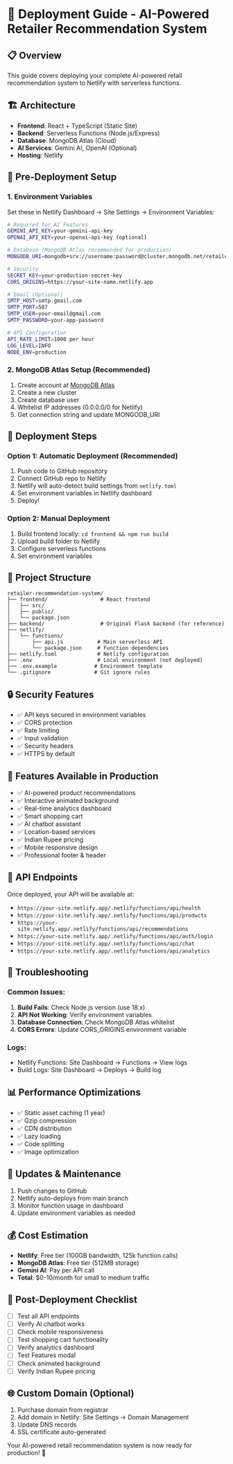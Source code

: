 # 🚀 Deployment Guide - AI-Powered Retailer Recommendation System

## 📋 Overview
This guide covers deploying your complete AI-powered retail recommendation system to Netlify with serverless functions.

## 🏗️ Architecture
- **Frontend**: React + TypeScript (Static Site)
- **Backend**: Serverless Functions (Node.js/Express)
- **Database**: MongoDB Atlas (Cloud)
- **AI Services**: Gemini AI, OpenAI (Optional)
- **Hosting**: Netlify

## 🔧 Pre-Deployment Setup

### 1. Environment Variables
Set these in Netlify Dashboard → Site Settings → Environment Variables:

```bash
# Required for AI Features
GEMINI_API_KEY=your-gemini-api-key
OPENAI_API_KEY=your-openai-api-key (optional)

# Database (MongoDB Atlas recommended for production)
MONGODB_URI=mongodb+srv://username:password@cluster.mongodb.net/retailer_recommendations

# Security
SECRET_KEY=your-production-secret-key
CORS_ORIGINS=https://your-site-name.netlify.app

# Email (Optional)
SMTP_HOST=smtp.gmail.com
SMTP_PORT=587
SMTP_USER=your-email@gmail.com
SMTP_PASSWORD=your-app-password

# API Configuration
API_RATE_LIMIT=1000 per hour
LOG_LEVEL=INFO
NODE_ENV=production
```

### 2. MongoDB Atlas Setup (Recommended)
1. Create account at [MongoDB Atlas](https://www.mongodb.com/atlas)
2. Create a new cluster
3. Create database user
4. Whitelist IP addresses (0.0.0.0/0 for Netlify)
5. Get connection string and update MONGODB_URI

## 🚀 Deployment Steps

### Option 1: Automatic Deployment (Recommended)
1. Push code to GitHub repository
2. Connect GitHub repo to Netlify
3. Netlify will auto-detect build settings from `netlify.toml`
4. Set environment variables in Netlify dashboard
5. Deploy!

### Option 2: Manual Deployment
1. Build frontend locally: `cd frontend && npm run build`
2. Upload build folder to Netlify
3. Configure serverless functions
4. Set environment variables

## 📁 Project Structure
```
retailer-recommendation-system/
├── frontend/                 # React frontend
│   ├── src/
│   ├── public/
│   └── package.json
├── backend/                  # Original Flask backend (for reference)
├── netlify/
│   └── functions/
│       ├── api.js           # Main serverless API
│       └── package.json     # Function dependencies
├── netlify.toml             # Netlify configuration
├── .env                     # Local environment (not deployed)
├── .env.example            # Environment template
└── .gitignore              # Git ignore rules
```

## 🔒 Security Features
- ✅ API keys secured in environment variables
- ✅ CORS protection
- ✅ Rate limiting
- ✅ Input validation
- ✅ Security headers
- ✅ HTTPS by default

## 🌟 Features Available in Production
- ✅ AI-powered product recommendations
- ✅ Interactive animated background
- ✅ Real-time analytics dashboard
- ✅ Smart shopping cart
- ✅ AI chatbot assistant
- ✅ Location-based services
- ✅ Indian Rupee pricing
- ✅ Mobile responsive design
- ✅ Professional footer & header

## 🔗 API Endpoints
Once deployed, your API will be available at:
- `https://your-site.netlify.app/.netlify/functions/api/health`
- `https://your-site.netlify.app/.netlify/functions/api/products`
- `https://your-site.netlify.app/.netlify/functions/api/recommendations`
- `https://your-site.netlify.app/.netlify/functions/api/auth/login`
- `https://your-site.netlify.app/.netlify/functions/api/chat`
- `https://your-site.netlify.app/.netlify/functions/api/analytics`

## 🐛 Troubleshooting

### Common Issues:
1. **Build Fails**: Check Node.js version (use 18.x)
2. **API Not Working**: Verify environment variables
3. **Database Connection**: Check MongoDB Atlas whitelist
4. **CORS Errors**: Update CORS_ORIGINS environment variable

### Logs:
- Netlify Functions: Site Dashboard → Functions → View logs
- Build Logs: Site Dashboard → Deploys → Build log

## 📊 Performance Optimizations
- ✅ Static asset caching (1 year)
- ✅ Gzip compression
- ✅ CDN distribution
- ✅ Lazy loading
- ✅ Code splitting
- ✅ Image optimization

## 🔄 Updates & Maintenance
1. Push changes to GitHub
2. Netlify auto-deploys from main branch
3. Monitor function usage in dashboard
4. Update environment variables as needed

## 💰 Cost Estimation
- **Netlify**: Free tier (100GB bandwidth, 125k function calls)
- **MongoDB Atlas**: Free tier (512MB storage)
- **Gemini AI**: Pay per API call
- **Total**: $0-10/month for small to medium traffic

## 🎯 Post-Deployment Checklist
- [ ] Test all API endpoints
- [ ] Verify AI chatbot works
- [ ] Check mobile responsiveness
- [ ] Test shopping cart functionality
- [ ] Verify analytics dashboard
- [ ] Test Features modal
- [ ] Check animated background
- [ ] Verify Indian Rupee pricing

## 🌐 Custom Domain (Optional)
1. Purchase domain from registrar
2. Add domain in Netlify: Site Settings → Domain Management
3. Update DNS records
4. SSL certificate auto-generated

Your AI-powered retail recommendation system is now ready for production! 🎉
